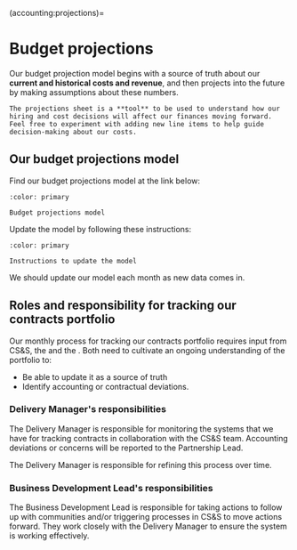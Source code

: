 (accounting:projections)=
# Budget projections

Our budget projection model begins with a source of truth about our **current and historical costs and revenue**, and then projects into the future by making assumptions about these numbers.

```{admonition} Feel free to edit and experiment
The projections sheet is a **tool** to be used to understand how our hiring and cost decisions will affect our finances moving forward.
Feel free to experiment with adding new line items to help guide decision-making about our costs.
```

## Our budget projections model

Find our budget projections model at the link below:

```{button-link} https://docs.google.com/spreadsheets/d/1IXRWeQ0MV5h_94h9HIAmw8RQDWAFcy8vNs5mqM8iKuc/edit?gid=0#gid=0
:color: primary

Budget projections model
```

Update the model by following these instructions:

```{button-link} https://docs.google.com/document/d/1iG2USbvccMGeobKpH52j37LZpmeNASKedJrb0mX8R8Y/edit?usp=sharing
:color: primary

Instructions to update the model
```

We should update our model each month as new data comes in.

## Roles and responsibility for tracking our contracts portfolio

Our monthly process for tracking our contracts portfolio requires input from CS&S, the [](#role:delivery-manager) and the [](#role:business-development-lead).
Both need to cultivate an ongoing understanding of the portfolio to:

- Be able to update it as a source of truth
- Identify accounting or contractual deviations.

### Delivery Manager's responsibilities

The Delivery Manager is responsible for monitoring the systems that we have for tracking contracts in collaboration with the CS&S team. 
Accounting deviations or concerns will be reported to the Partnership Lead.

The Delivery Manager is responsible for refining this process over time.

### Business Development Lead's responsibilities

The Business Development Lead is responsible for taking actions to follow up with communities and/or triggering processes in CS&S to move actions forward. They work closely with the Delivery Manager to ensure the system is working effectively.

